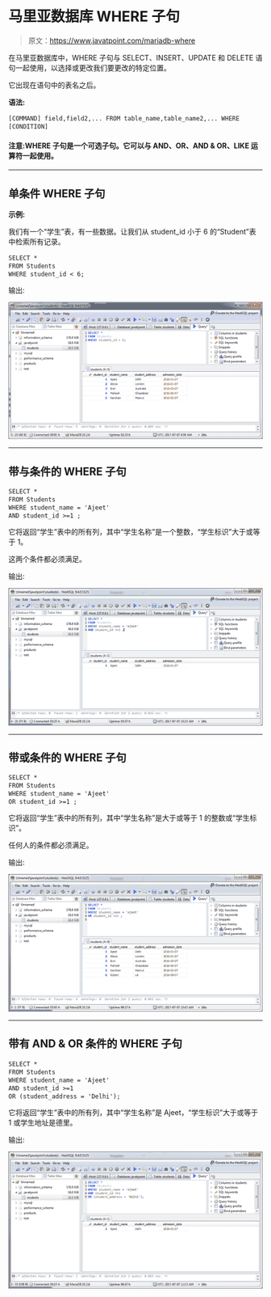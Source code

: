 # 马里亚数据库 WHERE 子句

> 原文：<https://www.javatpoint.com/mariadb-where>

在马里亚数据库中，WHERE 子句与 SELECT、INSERT、UPDATE 和 DELETE 语句一起使用，以选择或更改我们要更改的特定位置。

它出现在语句中的表名之后。

**语法:**

```
[COMMAND] field,field2,... FROM table_name,table_name2,... WHERE [CONDITION] 

```

#### 注意:WHERE 子句是一个可选子句。它可以与 AND、OR、AND & OR、LIKE 运算符一起使用。

* * *

## 单条件 WHERE 子句

**示例:**

我们有一个“学生”表，有一些数据。让我们从 student_id 小于 6 的“Student”表中检索所有记录。

```
SELECT * 
FROM Students
WHERE student_id < 6; 

```

输出:

![Mariadb Where clause 1](img/9782a3a370573905833d08e39ab2eea2.png)

* * *

## 带与条件的 WHERE 子句

```
SELECT *
FROM Students
WHERE student_name = 'Ajeet'
AND student_id >=1 ; 

```

它将返回“学生”表中的所有列，其中“学生名称”是一个整数，“学生标识”大于或等于 1。

这两个条件都必须满足。

输出:

![Mariadb Where clause 2](img/1d6a82dc9ab4c16888714d3c3200c1a4.png)

* * *

## 带或条件的 WHERE 子句

```
SELECT *
FROM Students
WHERE student_name = 'Ajeet'
OR student_id >=1 ; 

```

它将返回“学生”表中的所有列，其中“学生名称”是大于或等于 1 的整数或“学生标识”。

任何人的条件都必须满足。

输出:

![Mariadb Where clause 3](img/252c55878f173bca46fab95b474d7f2e.png)

* * *

## 带有 AND & OR 条件的 WHERE 子句

```
SELECT *
FROM Students
WHERE student_name = 'Ajeet' 
AND student_id >=1
OR (student_address = 'Delhi'); 

```

它将返回“学生”表中的所有列，其中“学生名称”是 Ajeet，“学生标识”大于或等于 1 或学生地址是德里。

输出:

![Mariadb Where clause 4](img/ebd071c210712798f2d5b2f98bf5fd5b.png)